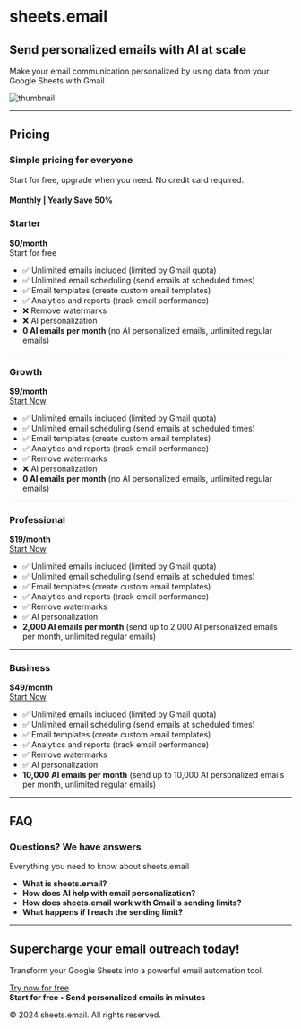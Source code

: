 # sheets.email

## Send personalized emails with AI at scale  
Make your email communication personalized by using data from your Google Sheets with Gmail.  

![thumbnail](https://github.com/user-attachments/assets/3593fa54-2a1e-419e-81dc-b0aaf7186f5d)

---

## Pricing  
### Simple pricing for everyone  
Start for free, upgrade when you need. No credit card required.  

#### Monthly | Yearly **Save 50%**

### Starter  
**$0/month**  
Start for free  
- ✅ Unlimited emails included (limited by Gmail quota)  
- ✅ Unlimited email scheduling (send emails at scheduled times)  
- ✅ Email templates (create custom email templates)  
- ✅ Analytics and reports (track email performance)  
- ❌ Remove watermarks  
- ❌ AI personalization  
- **0 AI emails per month** (no AI personalized emails, unlimited regular emails)  

---

### Growth  
**$9/month**  
[Start Now](https://sheets.email/)  
- ✅ Unlimited emails included (limited by Gmail quota)  
- ✅ Unlimited email scheduling (send emails at scheduled times)  
- ✅ Email templates (create custom email templates)  
- ✅ Analytics and reports (track email performance)  
- ✅ Remove watermarks  
- ❌ AI personalization  
- **0 AI emails per month** (no AI personalized emails, unlimited regular emails)  

---

### **Professional**  
**$19/month**  
[Start Now](https://sheets.email/)  
- ✅ Unlimited emails included (limited by Gmail quota)  
- ✅ Unlimited email scheduling (send emails at scheduled times)  
- ✅ Email templates (create custom email templates)  
- ✅ Analytics and reports (track email performance)  
- ✅ Remove watermarks  
- ✅ AI personalization  
- **2,000 AI emails per month** (send up to 2,000 AI personalized emails per month, unlimited regular emails)  

---

### Business  
**$49/month**  
[Start Now](https://sheets.email/)  
- ✅ Unlimited emails included (limited by Gmail quota)  
- ✅ Unlimited email scheduling (send emails at scheduled times)  
- ✅ Email templates (create custom email templates)  
- ✅ Analytics and reports (track email performance)  
- ✅ Remove watermarks  
- ✅ AI personalization  
- **10,000 AI emails per month** (send up to 10,000 AI personalized emails per month, unlimited regular emails)  

---

## FAQ  
### Questions? We have answers  
Everything you need to know about sheets.email  

- **What is sheets.email?**  
- **How does AI help with email personalization?**  
- **How does sheets.email work with Gmail's sending limits?**  
- **What happens if I reach the sending limit?**  
---

## Supercharge your email outreach today!  
Transform your Google Sheets into a powerful email automation tool.  

[Try now for free](https://sheets.email/)  
**Start for free • Send personalized emails in minutes**  


© 2024 sheets.email. All rights reserved.  
